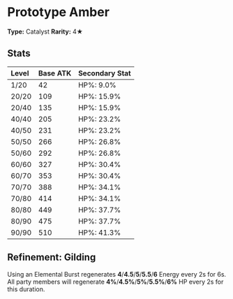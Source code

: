 # Prototype Amber

**Type:** Catalyst
**Rarity:** 4★

## Stats

| Level | Base ATK | Secondary Stat |
| :--- | :--- | :--- |
| 1/20 | 42 | HP%: 9.0% |
| 20/20 | 109 | HP%: 15.9% |
| 20/40 | 135 | HP%: 15.9% |
| 40/40 | 205 | HP%: 23.2% |
| 40/50 | 231 | HP%: 23.2% |
| 50/50 | 266 | HP%: 26.8% |
| 50/60 | 292 | HP%: 26.8% |
| 60/60 | 327 | HP%: 30.4% |
| 60/70 | 353 | HP%: 30.4% |
| 70/70 | 388 | HP%: 34.1% |
| 70/80 | 414 | HP%: 34.1% |
| 80/80 | 449 | HP%: 37.7% |
| 80/90 | 475 | HP%: 37.7% |
| 90/90 | 510 | HP%: 41.3% |

## Refinement: Gilding

Using an Elemental Burst regenerates **4**/**4.5**/**5**/**5.5**/**6** Energy every 2s for 6s. All party members will regenerate **4%**/**4.5%**/**5%**/**5.5%**/**6%** HP every 2s for this duration.

